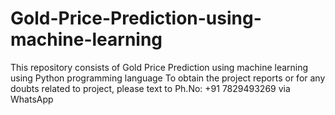 # Gold-Price-Prediction-using-machine-learning
This repository consists of Gold Price Prediction using machine learning using Python programming language  To obtain the project reports or for any doubts related to project, please text to Ph.No: +91 7829493269 via WhatsApp
